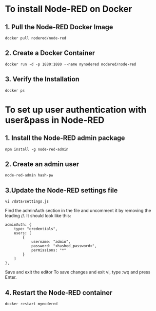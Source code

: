 # To install Node-RED on Docker
## 1. Pull the Node-RED Docker Image
```
docker pull nodered/node-red
```
## 2. Create a Docker Container
```
docker run -d -p 1880:1880 --name mynodered nodered/node-red
```
## 3. Verify the Installation
```
docker ps
```
# To set up user authentication with user&pass in Node-RED
## 1. Install the Node-RED admin package
```
npm install -g node-red-admin
```

## 2. Create an admin user
```
node-red-admin hash-pw
```

## 3.Update the Node-RED settings file
```
vi /data/settings.js
```
Find the adminAuth section in the file and uncomment it by removing the leading //. It should look like this:
```
adminAuth: {
    type: "credentials",
    users: [
        {
            username: "admin",
            password: "<hashed_password>",
            permissions: "*"
        }
    ]
},
```
Save and exit the editor 
To save changes and exit vi, type :wq and press Enter.
## 4. Restart the Node-RED container
```
docker restart mynodered
```
